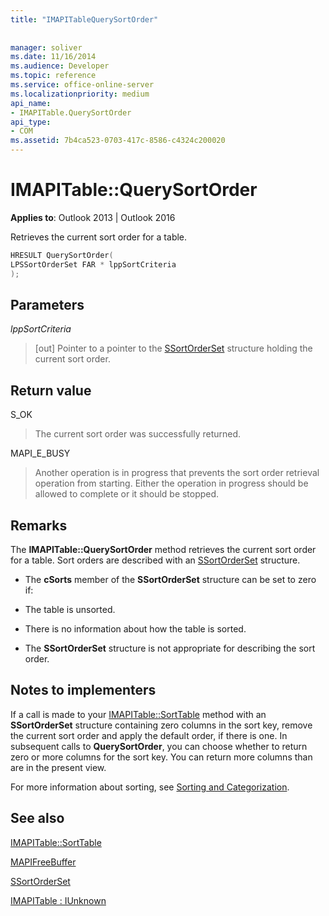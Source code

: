 ```yaml
---
title: "IMAPITableQuerySortOrder"
 
 
manager: soliver
ms.date: 11/16/2014
ms.audience: Developer
ms.topic: reference
ms.service: office-online-server
ms.localizationpriority: medium
api_name:
- IMAPITable.QuerySortOrder
api_type:
- COM
ms.assetid: 7b4ca523-0703-417c-8586-c4324c200020
---
```


# IMAPITable::QuerySortOrder

  
  
**Applies to**: Outlook 2013 | Outlook 2016 
  
Retrieves the current sort order for a table.
  
```cpp
HRESULT QuerySortOrder(
LPSSortOrderSet FAR * lppSortCriteria
);
```

## Parameters

 _lppSortCriteria_
  
> [out] Pointer to a pointer to the [SSortOrderSet](ssortorderset.md) structure holding the current sort order. 
    
## Return value

S_OK 
  
> The current sort order was successfully returned.
    
MAPI_E_BUSY 
  
> Another operation is in progress that prevents the sort order retrieval operation from starting. Either the operation in progress should be allowed to complete or it should be stopped.
    
## Remarks

The **IMAPITable::QuerySortOrder** method retrieves the current sort order for a table. Sort orders are described with an [SSortOrderSet](ssortorderset.md) structure. 
  
- The **cSorts** member of the **SSortOrderSet** structure can be set to zero if: 
    
- The table is unsorted.
    
- There is no information about how the table is sorted.
    
- The **SSortOrderSet** structure is not appropriate for describing the sort order. 
    
## Notes to implementers

If a call is made to your [IMAPITable::SortTable](imapitable-sorttable.md) method with an **SSortOrderSet** structure containing zero columns in the sort key, remove the current sort order and apply the default order, if there is one. In subsequent calls to **QuerySortOrder**, you can choose whether to return zero or more columns for the sort key. You can return more columns than are in the present view.
  
For more information about sorting, see [Sorting and Categorization](sorting-and-categorization.md).
  
## See also



[IMAPITable::SortTable](imapitable-sorttable.md)
  
[MAPIFreeBuffer](mapifreebuffer.md)
  
[SSortOrderSet](ssortorderset.md)
  
[IMAPITable : IUnknown](imapitableiunknown.md)

